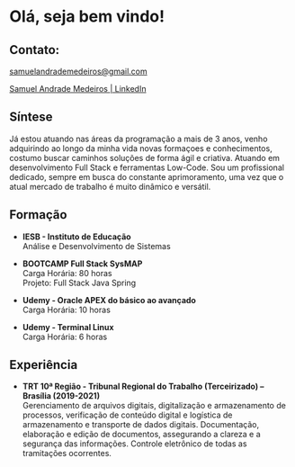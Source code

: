 # Olá, seja bem vindo!

## Contato:  
<p><a href="mailto:samuelandrademedeiros@gmail.com">samuelandrademedeiros@gmail.com</a></p>

<p><a href="https://www.linkedin.com/in/samuelandrademedeiros" target="_blank">Samuel Andrade Medeiros | LinkedIn</a></p>

## Síntese

Já estou atuando nas áreas da programação a mais de 3 anos, venho adquirindo ao longo da minha vida novas formaçoes e conhecimentos, costumo buscar caminhos soluções de forma ágil e criativa. Atuando em desenvolvimento Full Stack e ferramentas Low-Code. Sou um profissional dedicado, sempre em busca do constante aprimoramento, uma vez que o atual mercado de trabalho é muito dinâmico e versátil.

## Formação

- **IESB - Instituto de Educação**  
  Análise e Desenvolvimento de Sistemas
  
- **BOOTCAMP Full Stack SysMAP**  
  Carga Horária: 80 horas  
  Projeto: Full Stack Java Spring

- **Udemy - Oracle APEX do básico ao avançado**  
  Carga Horária: 10 horas

- **Udemy - Terminal Linux**  
  Carga Horária: 6 horas

## Experiência

- **TRT 10ª Região - Tribunal Regional do Trabalho (Terceirizado) – Brasília (2019-2021)**  
  Gerenciamento de arquivos digitais, digitalização e armazenamento de processos, verificação de conteúdo digital e logística de armazenamento e transporte de dados digitais. Documentação, elaboração e edição de documentos, assegurando a clareza e a segurança das informações. Controle eletrônico de todas as tramitações ocorrentes.
